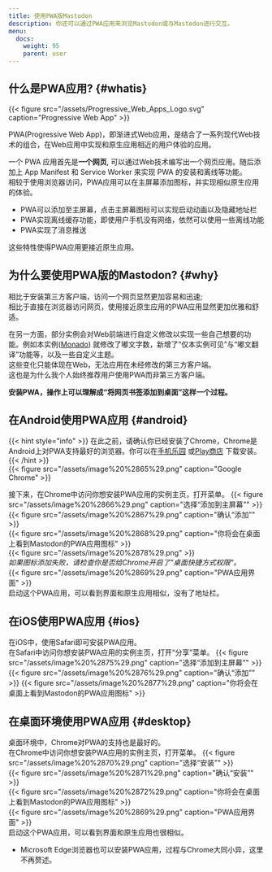 ```yaml
---
title: 使用PWA版Mastodon
description: 你还可以通过PWA应用来浏览Mastodon或与Mastodon进行交互。
menu:
  docs:
    weight: 95
    parent: user
---
```

## 什么是PWA应用? {#whatis}

{{< figure src="/assets/Progressive_Web_Apps_Logo.svg" caption="Progressive Web App" >}}

PWA(Progressive Web App)，即渐进式Web应用，是结合了一系列现代Web技术的组合，在Web应用中实现和原生应用相近的用户体验的应用。

一个 PWA 应用首先是**一个网页**, 可以通过Web技术编写出一个网页应用。随后添加上 App Manifest 和 Service Worker 来实现 PWA 的安装和离线等功能。  
相较于使用浏览器访问，PWA应用可以在主屏幕添加图标，并实现相似原生应用的体验。

- PWA可以添加至主屏幕，点击主屏幕图标可以实现启动动画以及隐藏地址栏
- PWA实现离线缓存功能，即使用户手机没有网络，依然可以使用一些离线功能
- PWA实现了消息推送  

这些特性使得PWA应用更接近原生应用。

## 为什么要使用PWA版的Mastodon? {#why}

相比于安装第三方客户端，访问一个网页显然更加容易和迅速;  
相比于直接在浏览器访问网页，使用接近原生应用的PWA应用显然更加优雅和舒适。

在另一方面，部分实例会对Web前端进行自定义修改以实现一些自己想要的功能。例如本实例([Monado](https://monado.ren/)) 就修改了嘟文字数，新增了“仅本实例可见”与“嘟文翻译”功能等，以及一些自定义主题。  
这些变化只能体现在Web，无法应用在未经修改的第三方客户端。  
这也是为什么我个人始终推荐用户使用PWA而非第三方客户端。

**安装PWA，操作上可以理解成“将网页书签添加到桌面”这样一个过程。**

## 在Android使用PWA应用 {#android}

{{< hint style="info" >}}
在此之前，请确认你已经安装了Chrome，Chrome是Android上对PWA支持最好的浏览器。你可以在[手机乐园](https://soft.shouji.com.cn/down/22435.html) 或[Play商店](https://play.google.com/store/apps/details?id=com.android.chrome) 下载安装。  
{{< /hint >}}  
{{< figure src="/assets/image%20%2865%29.png" caption="Google Chrome" >}}  

接下来，在Chrome中访问你想安装PWA应用的实例主页，打开菜单。
{{< figure src="/assets/image%20%2866%29.png" caption="选择“添加到主屏幕”" >}}  
{{< figure src="/assets/image%20%2867%29.png" caption="确认“添加”" >}}  
{{< figure src="/assets/image%20%2868%29.png" caption="你将会在桌面上看到Mastodon的PWA应用图标" >}}  
{{< figure src="/assets/image%20%2878%29.png" >}}  
*如果图标添加失败，请检查你是否给Chrome开启了"桌面快捷方式权限"。*  
{{< figure src="/assets/image%20%2869%29.png" caption="PWA应用界面" >}}  
启动这个PWA应用，可以看到界面和原生应用相似，没有了地址栏。

## 在iOS使用PWA应用 {#ios}

在iOS中，使用Safari即可安装PWA应用。  
在Safari中访问你想安装PWA应用的实例主页，打开“分享”菜单。
{{< figure src="/assets/image%20%2875%29.png" caption="选择“添加到主屏幕”" >}}
{{< figure src="/assets/image%20%2876%29.png" caption="确认“添加”" >}}
{{< figure src="/assets/image%20%2877%29.png" caption="你将会在桌面上看到Mastodon的PWA应用图标" >}}

## 在桌面环境使用PWA应用 {#desktop}
桌面环境中，Chrome对PWA的支持也是最好的。  
在Chrome中访问你想安装PWA应用的实例主页，打开菜单。
{{< figure src="/assets/image%20%2870%29.png" caption="选择“安装”" >}}  
{{< figure src="/assets/image%20%2871%29.png" caption="确认“安装”" >}}  
{{< figure src="/assets/image%20%2872%29.png" caption="你将会在桌面上看到Mastodon的PWA应用图标" >}}  
{{< figure src="/assets/image%20%2869%29.png" caption="PWA应用界面" >}}  
启动这个PWA应用，可以看到界面和原生应用也很相似。  
- Microsoft Edge浏览器也可以安装PWA应用，过程与Chrome大同小异，这里不再赘述。